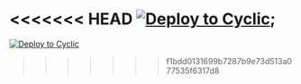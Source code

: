 <<<<<<< HEAD
[![Deploy to Cyclic](https://deploy.cyclic.app/button.svg)](https://deploy.cyclic.app/);
=======
[![Deploy to Cyclic](https://deploy.cyclic.app/button.svg)](https://deploy.cyclic.app/)
>>>>>>> f1bdd0131699b7287b9e73d513a077535f6317d8
